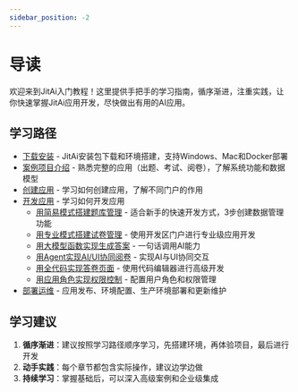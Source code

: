 ```yaml
---
sidebar_position: -2
---
```


# 导读

欢迎来到JitAi入门教程！这里提供手把手的学习指南，循序渐进，注重实践，让你快速掌握JitAi应用开发，尽快做出有用的AI应用。

## 学习路径

- [下载安装](./下载安装.md) - JitAi安装包下载和环境搭建，支持Windows、Mac和Docker部署
- [案例项目介绍](./project.md) - 熟悉完整的应用（出题、考试、阅卷），了解系统功能和数据模型
- [创建应用](./create_app.md) - 学习如何创建应用，了解不同门户的作用
- [开发应用](./create_app.md) - 学习如何开发应用
  - [用简易模式搭建题库管理](./dev_app/easy_mode.md) - 适合新手的快速开发方式，3步创建数据管理功能
  - [用专业模式搭建试卷管理](./dev_app/ide_mode.md) - 使用开发区门户进行专业级应用开发
  - [用大模型函数实现生成答案](./dev_app/ai_func.md) - 一句话调用AI能力
  - [用Agent实现AI/UI协同阅卷](./dev_app/ai_ui.md) - 实现AI与UI协同交互
  - [用全代码实现答卷页面](./dev_app/code.md) - 使用代码编辑器进行高级开发
  - [用应用角色实现权限控制](./dev_app/role.md) - 配置用户角色和权限管理
- [部署运维](./publish_app.md) - 应用发布、环境配置、生产环境部署和更新维护

## 学习建议

1. **循序渐进**：建议按照学习路径顺序学习，先搭建环境，再体验项目，最后进行开发
2. **动手实践**：每个章节都包含实际操作，建议边学边做
3. **持续学习**：掌握基础后，可以深入高级案例和企业级集成

 